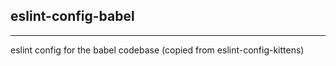 ## eslint-config-babel
---

eslint config for the babel codebase (copied from eslint-config-kittens)
